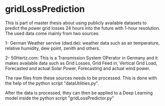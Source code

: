 # gridLossPrediction

This is part of master thesis about using publicly available datasets to predict the power grid losses 24 hours into the future with 1-hour resolution.
The used data come mainly from two sources:

1- German Weather servive (dwd.de): weather data such as air temperature, relative humidity, dew point, zenith and others.

2- 50Hertz.com: This is a Transmission System OPerator in Germany and it makes available data such as Grid Losses, Grid Feed in, Vertical Grid Load, Forecasted and actual Solar Power, Forecasting and actual wind power.

The raw files from these sources needs to be processed. This is done with the help of the python script "dataUtilities.py".

After the data is processed, they can then be applied to a Deep Learning model inside the python script "gridLossPredictor.py"

